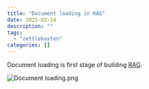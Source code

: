 ```yaml
---
title: "Document loading in RAG"
date: 2025-02-14
description: ""
tags: 
  - "zettlekasten"
categories: []
---
```


Document loading is first stage of building [RAG](RAG.md). 

![Document loading.png](assets/Document%20loading.png)

